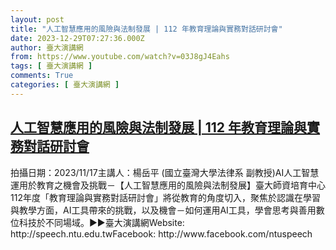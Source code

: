 ```yaml
---
layout: post
title: "人工智慧應用的風險與法制發展 | 112 年教育理論與實務對話研討會"
date: 2023-12-29T07:27:36.000Z
author: 臺大演講網
from: https://www.youtube.com/watch?v=03J8gJ4Eahs
tags: [ 臺大演講網 ]
comments: True
categories: [ 臺大演講網 ]
---
```

<!--1703834856000-->
[人工智慧應用的風險與法制發展 | 112 年教育理論與實務對話研討會](https://www.youtube.com/watch?v=03J8gJ4Eahs)
------

<div>
拍攝日期：2023/11/17主講人：楊岳平 (國立臺灣大學法律系 副教授)AI人工智慧運用於教育之機會及挑戰－【人工智慧應用的風險與法制發展】臺大師資培育中心112年度「教育理論與實務對話研討會」將從教育的角度切入，聚焦於認識在學習與教學方面，AI工具帶來的挑戰，以及機會－如何運用AI工具，學會思考與善用數位科技於不同場域。►►臺大演講網Website: http://speech.ntu.edu.twFacebook: http://www.facebook.com/ntuspeech
</div>

